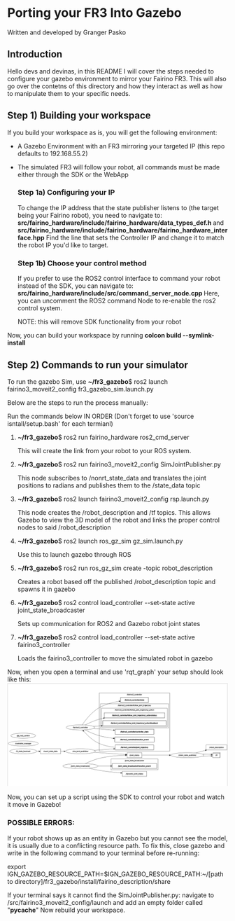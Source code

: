 # Porting your FR3 Into Gazebo
Written and developed by Granger Pasko

## Introduction
<p>Hello devs and devinas, in this README I will cover the steps needed to configure your gazebo environment to mirror your Fairino FR3. This will also go over the contetns of this directory and how they interact as well as how to manipulate them to your specific needs.</p>

## Step 1) Building your workspace
<p>If you build your workspace as is, you will get the following environment:

- A Gazebo Environment with an FR3 mirroring your targeted IP (this repo defaults to 192.168.55.2)
- The simulated FR3 will follow your robot, all commands must be made either through the SDK or the WebApp

    ### Step 1a) Configuring your IP
    To change the IP address that the state publisher listens to (the target being your Fairino robot), you need to navigate to:
    <b> src/fairino_hardware/include/fairino_hardware/data_types_def.h </b> and <b> src/fairino_hardware/include/fairino_hardware/fairino_hardware_interface.hpp</b>
    Find the line that sets the Controller IP and change it to match the robot IP you'd like to target.

    ### Step 1b) Choose your control method
    If you prefer to use the ROS2 control interface to command your robot instead of the SDK, you can navigate to:
    <b> src/fairino_hardware/include/src/command_server_node.cpp </b> 
    Here, you can uncomment the ROS2 command Node to re-enable the ros2 control system.
    
    NOTE: this will remove SDK functionality from your robot

Now, you can build your workspace by running <b>colcon build --symlink-install</b>

## Step 2) Commands to run your simulator

To run the gazebo Sim, use <b>~/fr3_gazebo</b>$ ros2 launch fairino3_moveit2_config fr3_gazebo_sim.launch.py

Below are the steps to run the process manually:

Run the commands below IN ORDER (Don't forget to use 'source isntall/setup.bash' for each termianl)

1) 
    <b>~/fr3_gazebo</b>$ ros2 run fairino_hardware ros2_cmd_server

    This will create the link from your robot to your ROS system.

2) 
    <b>~/fr3_gazebo</b>$ ros2 run fairino3_moveit2_config SimJointPublisher.py

    This node subscribes to /nonrt_state_data and translates the joint positions to radians and publishes them to the /state_data topic

3) 
    <b>~/fr3_gazebo</b>$ ros2 launch fairino3_moveit2_config rsp.launch.py

    This node creates the /robot_description and /tf topics. This allows Gazebo to view the 3D model of the robot and links the proper control nodes to said /robot_description

4) 
    <b>~/fr3_gazebo</b>$ ros2 launch ros_gz_sim gz_sim.launch.py

    Use this to launch gazebo through ROS

5) 
    <b>~/fr3_gazebo</b>$ ros2 run ros_gz_sim create -topic robot_description

    Creates a robot based off the published /robot_description topic and spawns it in gazebo

6) 
    <b>~/fr3_gazebo</b>$ ros2 control load_controller --set-state active joint_state_broadcaster

    Sets up communication for ROS2 and Gazebo robot joint states

7)
    <b>~/fr3_gazebo</b>$ ros2 control load_controller --set-state active fairino3_controller

    Loads the fairino3_controller to move the simulated robot in gazebo


Now, when you open a terminal and use 'rqt_graph' your setup should look like this:
    ![alt text](src/README_rqt_graph.png)


Now, you can set up a script using the SDK to control your robot and watch it move in Gazebo!


### POSSIBLE ERRORS:

If your robot shows up as an entity in Gazebo but you cannot see the model, it is usually due to a conflicting resource path. To fix this, close gazebo and write in the following command to your terminal before re-running:

export IGN_GAZEBO_RESOURCE_PATH=$IGN_GAZEBO_RESOURCE_PATH:~/[path to directory]/fr3_gazebo/install/fairino_description/share

If your terminal says it cannot find the SimJointPublisher.py:
navigate to /src/fairino3_moveit2_config/launch and add an empty folder called "__pycache__"
Now rebuild your workspace.
